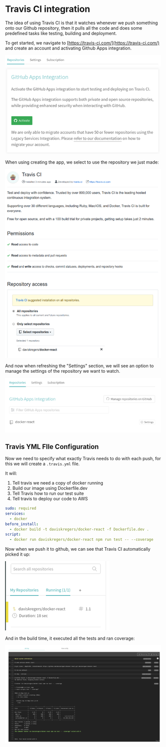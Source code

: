 # Travis CI integration

The idea of using Travis CI is that it watches whenever we push something onto our Github repository, then it pulls all the code and does some predefined tasks like testing, building and deployment.

To get started, we navigate to [https://travis-ci.com/](https://travis-ci.com/)  and create an account and activating Github Apps integration.

![](../../images/2019-02-16-11-10-42.png)

When using creating the app, we select to use the repository we just made:

![](../../images/2019-02-16-11-15-19.png)

And now when refreshing the "Settings" section, we will see an option to manage the settings of the repository we want to watch.

![](../../images/2019-02-16-11-16-31.png)

## Travis YML FIle Configuration

Now we need to specify what exactly Travis needs to do with each push, for this we will create a `.travis.yml` file.

It will:

1. Tell travis we need a copy of docker running
2. Build our image using Dockerfile.dev
3. Tell Travis how to run our test suite
4. Tell travis to deploy our code to AWS

```yml
sudo: required
services:
  - docker
before_install:
  - docker build -t daviskregers/docker-react -f Dockerfile.dev .
script:
  - docker run daviskregers/docker-react npm run test -- --coverage
```

Now when we push it to github, we can see that Travis CI automatically picked it up:

![](../../images/2019-02-16-11-32-38.png)

And in the build time, it executed all the tests and ran coverage:

![](../../images/2019-02-16-11-34-22.png)